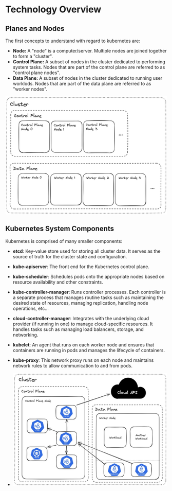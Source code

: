 # Technology Overview

## Planes and Nodes

The first concepts to understand with regard to kubernetes are:

- **Node:** A "node" is a computer/server. Multiple nodes are joined together to form a "cluster".
- **Control Plane:** A subset of nodes in the cluster dedicated to performing system tasks. Nodes that are part of the control plane are referred to as "control plane nodes".
- **Data Plane:** A subset of nodes in the cluster dedicated to running user worklods. Nodes that are part of the data plane are referred to as "worker nodes".

![control-and-data-planes](readme-assets/control-and-data-planes.jpg)

## Kubernetes System Components

Kubernetes is comprised of many smaller components:

- **etcd**: Key-value store used for storing all cluster data. It serves as the source of truth for the cluster state and configuration.

- **kube-apiserver**: The front end for the Kubernetes control plane.

- **kube-scheduler**: Schedules pods onto the appropriate nodes based on resource availability and other constraints.

- **kube-controller-manager**: Runs controller processes. Each controller is a separate process that manages routine tasks such as maintaining the desired state of resources, managing replication, handling node operations, etc...

- **cloud-controller-manager**: Integrates with the underlying cloud provider (if running in one) to manage cloud-specific resources. It handles tasks such as managing load balancers, storage, and networking.

- **kubelet**: An agent that runs on each worker node and ensures that containers are running in pods and manages the lifecycle of containers.

- **kube-proxy**: This network proxy runs on each node and maintains network rules to allow communication to and from pods.

- ![k8s-architecture](readme-assets/k8s-architecture.jpg)
